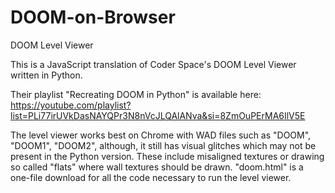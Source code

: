 # DOOM-on-Browser
DOOM Level Viewer

This is a JavaScript translation of Coder Space's DOOM Level Viewer written in Python.

Their playlist "Recreating DOOM in Python" is available here: https://youtube.com/playlist?list=PLi77irUVkDasNAYQPr3N8nVcJLQAlANva&si=8ZmOuPErMA6IlV5E

The level viewer works best on Chrome with WAD files such as "DOOM", "DOOM1", "DOOM2", although, it still has visual glitches which may not be present in the Python version. These include misaligned textures or drawing so called "flats" where wall textures should be drawn.
"doom.html" is a one-file download for all the code necessary to run the level viewer.
